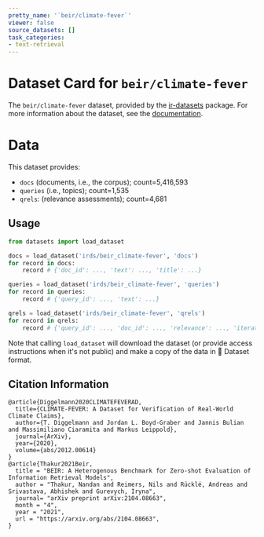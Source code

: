 ```yaml
---
pretty_name: '`beir/climate-fever`'
viewer: false
source_datasets: []
task_categories:
- text-retrieval
---
```


# Dataset Card for `beir/climate-fever`

The `beir/climate-fever` dataset, provided by the [ir-datasets](https://ir-datasets.com/) package.
For more information about the dataset, see the [documentation](https://ir-datasets.com/beir#beir/climate-fever).

# Data

This dataset provides:
 - `docs` (documents, i.e., the corpus); count=5,416,593
 - `queries` (i.e., topics); count=1,535
 - `qrels`: (relevance assessments); count=4,681


## Usage

```python
from datasets import load_dataset

docs = load_dataset('irds/beir_climate-fever', 'docs')
for record in docs:
    record # {'doc_id': ..., 'text': ..., 'title': ...}

queries = load_dataset('irds/beir_climate-fever', 'queries')
for record in queries:
    record # {'query_id': ..., 'text': ...}

qrels = load_dataset('irds/beir_climate-fever', 'qrels')
for record in qrels:
    record # {'query_id': ..., 'doc_id': ..., 'relevance': ..., 'iteration': ...}

```

Note that calling `load_dataset` will download the dataset (or provide access instructions when it's not public) and make a copy of the
data in 🤗 Dataset format.

## Citation Information

```
@article{Diggelmann2020CLIMATEFEVERAD,
  title={CLIMATE-FEVER: A Dataset for Verification of Real-World Climate Claims},
  author={T. Diggelmann and Jordan L. Boyd-Graber and Jannis Bulian and Massimiliano Ciaramita and Markus Leippold},
  journal={ArXiv},
  year={2020},
  volume={abs/2012.00614}
}
@article{Thakur2021Beir,
  title = "BEIR: A Heterogenous Benchmark for Zero-shot Evaluation of Information Retrieval Models",
  author = "Thakur, Nandan and Reimers, Nils and Rücklé, Andreas and Srivastava, Abhishek and Gurevych, Iryna", 
  journal= "arXiv preprint arXiv:2104.08663",
  month = "4",
  year = "2021",
  url = "https://arxiv.org/abs/2104.08663",
}
```
